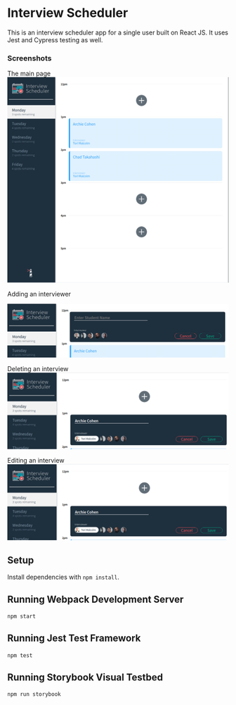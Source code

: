 # Interview Scheduler
This is an interview scheduler app for a single user built on React JS. It uses Jest and Cypress testing as well. 

### Screenshots

The main page
![image](https://github.com/codertyler/scheduler/blob/master/public/screenshots/main.png)

Adding an interviewer

![image](https://github.com/codertyler/scheduler/blob/master/public/screenshots/adding_interview.png)

Deleting an interview
![image](https://github.com/codertyler/scheduler/blob/master/public/screenshots/editing.png)

Editing an interview 
![image](https://github.com/codertyler/scheduler/blob/master/public/screenshots/editing.png)


## Setup

Install dependencies with `npm install`.

## Running Webpack Development Server

```sh
npm start
```

## Running Jest Test Framework

```sh
npm test
```

## Running Storybook Visual Testbed

```sh
npm run storybook
```
